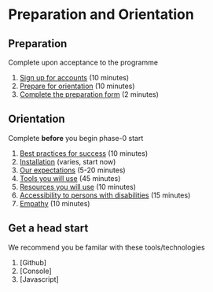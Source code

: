 # Preparation and Orientation

## Preparation
Complete upon acceptance to the programme

1. [Sign up for accounts](/0.1-accounts) (10 minutes)
2. [Prepare for orientation](0.2-prepare-for-orientation) (10 minutes)
3. [Complete the preparation form](https://docs.google.com/forms/d/1-MW9w5sHtyWZCoFFyDoIqFU8xgDClGIQug2ufACy0-4/viewform) (2 minutes)

## Orientation
Complete **before** you begin phase-0 start

1. [Best practices for success](/1-best-practices/) (10 minutes)
2. [Installation](/2-installation) (varies, start now)
3. [Our expectations](/3-expectations/) (5-20 minutes)
4. [Tools you will use](/4-tools/) (45 minutes)
5. [Resources you will use](/5-resources/) (10 minutes)
6. [Accessibility to persons with disabilities](/6-accessibility/) (15 minutes)
7. [Empathy](/7-empathy/) (10 minutes)

## Get a head start
We recommend you be familar with these tools/technologies

1. [Github]
2. [Console]
3. [Javascript]
